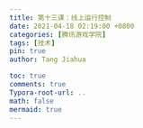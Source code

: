 ```yaml
---
title: 第十三课：线上运行控制
date: 2021-04-18 02:19:00 +0800
categories: [腾讯游戏学院]
tags: [技术]
pin: true
author: Tang Jiahua

toc: true
comments: true
Typora-root-url: ..
math: false
mermaid: true 
---
```


# 

